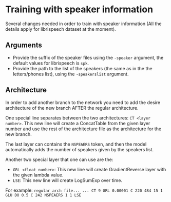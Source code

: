 # Training with speaker information
Several changes needed in order to train with speaker information (All the details apply for librispeech dataset at the moment).

## Arguments
* Provide the suffix of the speaker files using the `-speaker` argument, the default values for librispeech is  `spk`.
* Provide the path to the list of the speakers (the same as in the the letters/phones list), using the `-speakerslist` argument.

## Architecture
In order to add another branch to the network you need to add the desire architecture of the new branch AFTER the regular architecture.

One special line separates between the two architectures: `CT <layer number>`. This new line will create a ConcatTable from the given layer number and use the rest of the architecture file as the architecture for the new branch.

The last layer can contains the `NSPEAERS` token, and then the model automatically adds the number of speakers given by the speakers list.

Another two special layer that one can use are the:
* `GRL <float number>`: This new line will create GradientReverse layer with the given lambda value.
* `LSE`: This new line will create LogSumExp over time.

For example:
`regular arch file...
...
CT 9
GRL 0.00001
C 220 484 15 1
GLU
DO 0.5
C 242 NSPEAERS 1 1
LSE
`
